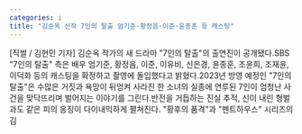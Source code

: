 ```yaml
---
categories: i
title: "김순옥 신작 7인의 탈출 엄기준·황정음·이준·윤종훈 등 캐스팅"
---
```

[직썰 / 김현민 기자] 김순옥 작가의 새 드라마 "7인의 탈출"의 출연진이 공개됐다.SBS "7인의 탈출" 측은 배우 엄기준, 황정음, 이준, 이유비, 신은경, 윤종훈, 조윤희, 조재윤, 이덕화 등의 캐스팅을 확정하고 촬영에 돌입했다고 밝혔다.2023년 방영 예정인 "7인의 탈출"은 수많은 거짓과 욕망이 뒤엉켜 사라진 한 소녀의 실종에 연루된 7인이 엄청난 사건을 맞닥뜨리며 벌어지는 이야기를 그린다.반전을 거듭하는 진실 추적, 신이 내린 형벌과도 같은 피의 응징이 다이내믹하게 펼쳐진다. "황후의 품격"과 "펜트하우스" 시리즈의 김